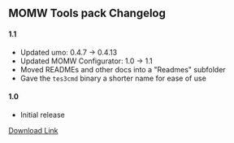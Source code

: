 ## MOMW Tools pack Changelog

#### 1.1

* Updated umo: 0.4.7 -> 0.4.13
* Updated MOMW Configurator: 1.0 -> 1.1
* Moved READMEs and other docs into a "Readmes" subfolder
* Gave the `tes3cmd` binary a shorter name for ease of use

<!-- [Download Link](https://gitlab.com/modding-openmw/momw-configurator/-/packages/#TODO) -->

#### 1.0

* Initial release

[Download Link](https://gitlab.com/modding-openmw/momw-configurator/-/packages/31938052)
